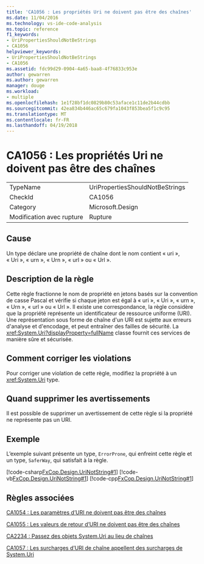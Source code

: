 ```yaml
---
title: 'CA1056 : Les propriétés Uri ne doivent pas être des chaînes'
ms.date: 11/04/2016
ms.technology: vs-ide-code-analysis
ms.topic: reference
f1_keywords:
- UriPropertiesShouldNotBeStrings
- CA1056
helpviewer_keywords:
- UriPropertiesShouldNotBeStrings
- CA1056
ms.assetid: fdc99d29-0904-4a65-baa8-4f76833c953e
author: gewarren
ms.author: gewarren
manager: douge
ms.workload:
- multiple
ms.openlocfilehash: 1e1f28bf1dc0829b80c53aface1c11de2b44cdbb
ms.sourcegitcommit: 42ea834b446ac65c679fa1043f853bea5f1c9c95
ms.translationtype: MT
ms.contentlocale: fr-FR
ms.lasthandoff: 04/19/2018
---
```

# <a name="ca1056-uri-properties-should-not-be-strings"></a>CA1056 : Les propriétés Uri ne doivent pas être des chaînes
|||
|-|-|
|TypeName|UriPropertiesShouldNotBeStrings|
|CheckId|CA1056|
|Category|Microsoft.Design|
|Modification avec rupture|Rupture|

## <a name="cause"></a>Cause
 Un type déclare une propriété de chaîne dont le nom contient « uri », « Uri », « urn », « Urn », « url » ou « Url ».

## <a name="rule-description"></a>Description de la règle
 Cette règle fractionne le nom de propriété en jetons basés sur la convention de casse Pascal et vérifie si chaque jeton est égal à « uri », « Uri », « urn », « Urn », « url » ou « Url ». Il existe une correspondance, la règle considère que la propriété représente un identificateur de ressource uniforme (URI). Une représentation sous forme de chaîne d'un URI est sujette aux erreurs d'analyse et d'encodage, et peut entraîner des failles de sécurité. La <xref:System.Uri?displayProperty=fullName> classe fournit ces services de manière sûre et sécurisée.

## <a name="how-to-fix-violations"></a>Comment corriger les violations
 Pour corriger une violation de cette règle, modifiez la propriété à un <xref:System.Uri> type.

## <a name="when-to-suppress-warnings"></a>Quand supprimer les avertissements
 Il est possible de supprimer un avertissement de cette règle si la propriété ne représente pas un URI.

## <a name="example"></a>Exemple
 L’exemple suivant présente un type, `ErrorProne`, qui enfreint cette règle et un type, `SaferWay`, qui satisfait à la règle.

 [!code-csharp[FxCop.Design.UriNotString#1](../code-quality/codesnippet/CSharp/ca1056-uri-properties-should-not-be-strings_1.cs)]
 [!code-vb[FxCop.Design.UriNotString#1](../code-quality/codesnippet/VisualBasic/ca1056-uri-properties-should-not-be-strings_1.vb)]
 [!code-cpp[FxCop.Design.UriNotString#1](../code-quality/codesnippet/CPP/ca1056-uri-properties-should-not-be-strings_1.cpp)]

## <a name="related-rules"></a>Règles associées
 [CA1054 : Les paramètres d’URI ne doivent pas être des chaînes](../code-quality/ca1054-uri-parameters-should-not-be-strings.md)

 [CA1055 : Les valeurs de retour d’URI ne doivent pas être des chaînes](../code-quality/ca1055-uri-return-values-should-not-be-strings.md)

 [CA2234 : Passez des objets System.Uri au lieu de chaînes](../code-quality/ca2234-pass-system-uri-objects-instead-of-strings.md)

 [CA1057 : Les surcharges d’URI de chaîne appellent des surcharges de System.Uri](../code-quality/ca1057-string-uri-overloads-call-system-uri-overloads.md)